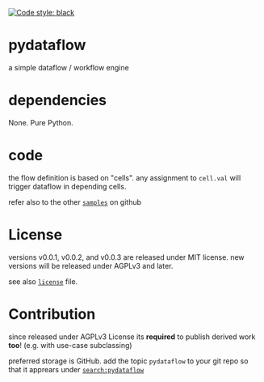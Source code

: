 
[![Code style: black](https://img.shields.io/badge/code%20style-black-000000.svg)](https://github.com/psf/black)


# pydataflow

a simple dataflow / workflow engine

# dependencies

None. Pure Python.

# code

the flow definition is based on "cells".
any assignment to `cell.val` will trigger dataflow in depending cells.

refer also to the other [`samples`](https://github.com/kr-g/pydataflow)
on github


# License

versions v0.0.1, v0.0.2, and v0.0.3 are released under MIT license.
new versions will be released under AGPLv3 and later.

see also [`license`](https://github.com/kr-g/pydataflow/blob/master/LICENSE)
file.

# Contribution

since released under AGPLv3 License its __required__ to
publish derived work __too__! (e.g. with use-case subclassing)

preferred storage is GitHub. add the topic `pydataflow` to your git repo so
that it apprears under [`search:pydataflow`](https://github.com/topics/pydataflow)

